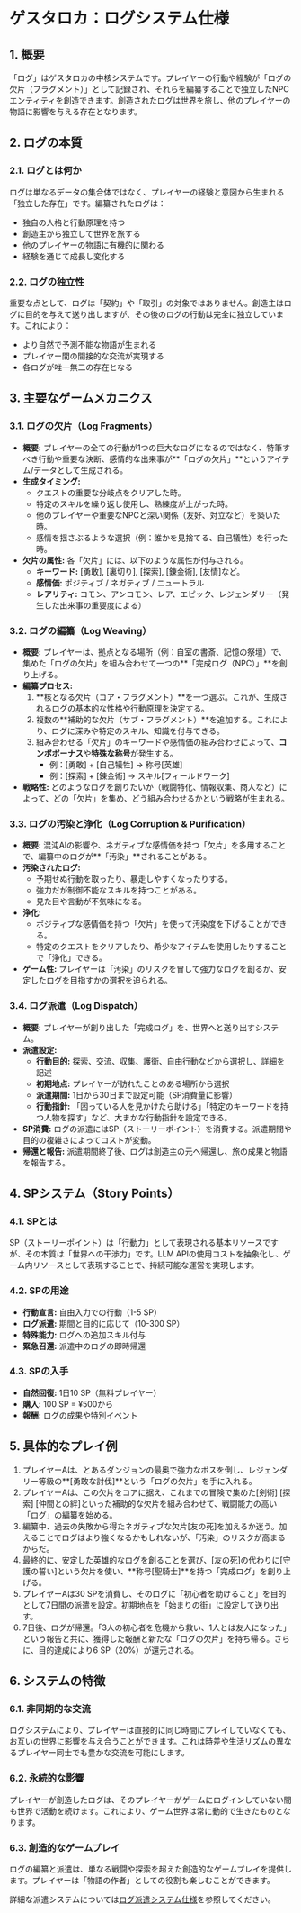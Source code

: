 # **ゲスタロカ：ログシステム仕様**

## **1\. 概要**

「ログ」はゲスタロカの中核システムです。プレイヤーの行動や経験が「ログの欠片（フラグメント）」として記録され、それらを編纂することで独立したNPCエンティティを創造できます。創造されたログは世界を旅し、他のプレイヤーの物語に影響を与える存在となります。

## **2\. ログの本質**

### **2.1. ログとは何か**
ログは単なるデータの集合体ではなく、プレイヤーの経験と意図から生まれる「独立した存在」です。編纂されたログは：
- 独自の人格と行動原理を持つ
- 創造主から独立して世界を旅する
- 他のプレイヤーの物語に有機的に関わる
- 経験を通じて成長し変化する

### **2.2. ログの独立性**
重要な点として、ログは「契約」や「取引」の対象ではありません。創造主はログに目的を与えて送り出しますが、その後のログの行動は完全に独立しています。これにより：
- より自然で予測不能な物語が生まれる
- プレイヤー間の間接的な交流が実現する
- 各ログが唯一無二の存在となる

## **3\. 主要なゲームメカニクス**

### **3.1. ログの欠片（Log Fragments）**

* **概要:** プレイヤーの全ての行動が1つの巨大なログになるのではなく、特筆すべき行動や重要な決断、感情的な出来事が\*\*「ログの欠片」\*\*というアイテム/データとして生成される。  
* **生成タイミング:**  
  * クエストの重要な分岐点をクリアした時。  
  * 特定のスキルを繰り返し使用し、熟練度が上がった時。  
  * 他のプレイヤーや重要なNPCと深い関係（友好、対立など）を築いた時。  
  * 感情を揺さぶるような選択（例：誰かを見捨てる、自己犠牲）を行った時。  
* **欠片の属性:** 各「欠片」には、以下のような属性が付与される。  
  * **キーワード:** \[勇敢\], \[裏切り\], \[探索\], \[錬金術\], \[友情\]など。  
  * **感情価:** ポジティブ / ネガティブ / ニュートラル  
  * **レアリティ:** コモン、アンコモン、レア、エピック、レジェンダリー（発生した出来事の重要度による）

### **3.2. ログの編纂（Log Weaving）**

* **概要:** プレイヤーは、拠点となる場所（例：自室の書斎、記憶の祭壇）で、集めた「ログの欠片」を組み合わせて一つの\*\*「完成ログ（NPC）」\*\*を創り上げる。  
* **編纂プロセス:**  
  1. \*\*核となる欠片（コア・フラグメント）\*\*を一つ選ぶ。これが、生成されるログの基本的な性格や行動原理を決定する。  
  2. 複数の\*\*補助的な欠片（サブ・フラグメント）\*\*を追加する。これにより、ログに深みや特定のスキル、知識を付与できる。  
  3. 組み合わせる「欠片」のキーワードや感情価の組み合わせによって、**コンボボーナス**や**特殊な称号**が発生する。  
     * 例：\[勇敢\] \+ \[自己犠牲\] \-\> 称号\[英雄\]  
     * 例：\[探索\] \+ \[錬金術\] \-\> スキル\[フィールドワーク\]  
* **戦略性:** どのようなログを創りたいか（戦闘特化、情報収集、商人など）によって、どの「欠片」を集め、どう組み合わせるかという戦略が生まれる。

### **3.3. ログの汚染と浄化（Log Corruption & Purification）**

* **概要:** 混沌AIの影響や、ネガティブな感情価を持つ「欠片」を多用することで、編纂中のログが\*\*「汚染」\*\*されることがある。  
* **汚染されたログ:**  
  * 予期せぬ行動を取ったり、暴走しやすくなったりする。  
  * 強力だが制御不能なスキルを持つことがある。  
  * 見た目や言動が不気味になる。  
* **浄化:**  
  * ポジティブな感情価を持つ「欠片」を使って汚染度を下げることができる。  
  * 特定のクエストをクリアしたり、希少なアイテムを使用したりすることで「浄化」できる。  
* **ゲーム性:** プレイヤーは「汚染」のリスクを冒して強力なログを創るか、安定したログを目指すかの選択を迫られる。

### **3.4. ログ派遣（Log Dispatch）**

* **概要:** プレイヤーが創り出した「完成ログ」を、世界へと送り出すシステム。  
* **派遣設定:**  
  * **行動目的:** 探索、交流、収集、護衛、自由行動などから選択し、詳細を記述  
  * **初期地点:** プレイヤーが訪れたことのある場所から選択  
  * **派遣期間:** 1日から30日まで設定可能（SP消費量に影響）  
  * **行動指針:** 「困っている人を見かけたら助ける」「特定のキーワードを持つ人物を探す」など、大まかな行動指針を設定できる。  
* **SP消費:** ログの派遣にはSP（ストーリーポイント）を消費する。派遣期間や目的の複雑さによってコストが変動。  
* **帰還と報告:** 派遣期間終了後、ログは創造主の元へ帰還し、旅の成果と物語を報告する。

## **4\. SPシステム（Story Points）**

### **4.1. SPとは**
SP（ストーリーポイント）は「行動力」として表現される基本リソースですが、その本質は「世界への干渉力」です。LLM APIの使用コストを抽象化し、ゲーム内リソースとして表現することで、持続可能な運営を実現します。

### **4.2. SPの用途**
- **行動宣言:** 自由入力での行動（1-5 SP）
- **ログ派遣:** 期間と目的に応じて（10-300 SP）
- **特殊能力:** ログへの追加スキル付与
- **緊急召還:** 派遣中のログの即時帰還

### **4.3. SPの入手**
- **自然回復:** 1日10 SP（無料プレイヤー）
- **購入:** 100 SP = ¥500から
- **報酬:** ログの成果や特別イベント

## **5\. 具体的なプレイ例**

1. プレイヤーAは、とあるダンジョンの最奥で強力なボスを倒し、レジェンダリー等級の\*\*\[勇敢な討伐\]\*\*という「ログの欠片」を手に入れる。  
2. プレイヤーAは、この欠片をコアに据え、これまでの冒険で集めた\[剣術\] \[探索\] \[仲間との絆\]といった補助的な欠片を組み合わせて、戦闘能力の高い「ログ」の編纂を始める。  
3. 編纂中、過去の失敗から得たネガティブな欠片\[友の死\]を加えるか迷う。加えることでログはより強くなるかもしれないが、「汚染」のリスクが高まるからだ。  
4. 最終的に、安定した英雄的なログを創ることを選び、\[友の死\]の代わりに\[守護の誓い\]という欠片を使い、\*\*称号\[聖騎士\]\*\*を持つ「完成ログ」を創り上げる。  
5. プレイヤーAは30 SPを消費し、そのログに「初心者を助けること」を目的として7日間の派遣を設定。初期地点を「始まりの街」に設定して送り出す。  
6. 7日後、ログが帰還。「3人の初心者を危機から救い、1人とは友人になった」という報告と共に、獲得した報酬と新たな「ログの欠片」を持ち帰る。さらに、目的達成により6 SP（20%）が還元される。

## **6. システムの特徴**

### **6.1. 非同期的な交流**
ログシステムにより、プレイヤーは直接的に同じ時間にプレイしていなくても、お互いの世界に影響を与え合うことができます。これは時差や生活リズムの異なるプレイヤー同士でも豊かな交流を可能にします。

### **6.2. 永続的な影響**
プレイヤーが創造したログは、そのプレイヤーがゲームにログインしていない間も世界で活動を続けます。これにより、ゲーム世界は常に動的で生きたものとなります。

### **6.3. 創造的なゲームプレイ**
ログの編纂と派遣は、単なる戦闘や探索を超えた創造的なゲームプレイを提供します。プレイヤーは「物語の作者」としての役割も楽しむことができます。

詳細な派遣システムについては[ログ派遣システム仕様](logDispatchSystem.md)を参照してください。